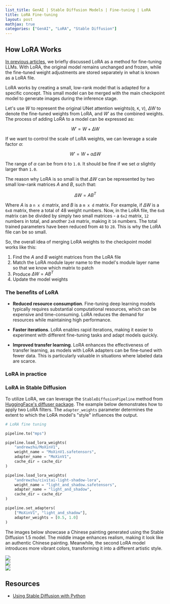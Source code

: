 ```yaml
---
list_title: GenAI | Stable Diffusion Models | Fine-tuning | LoRA
title: LoRA Fine-tuning
layout: post
mathjax: true
categories: ["GenAI", "LoRA", "Stable Diffusion"]
---
```


## How LoRA Works

[In previous articles](https://xta0.me/2024/11/24/GenAI-LLM-2.html), we briefly discussed LoRA as a method for fine-tuning LLMs. With LoRA, the original model remains unchanged and frozen, while the fine-tuned weight adjustments are stored separately in what is known as a LoRA file.

LoRA works by creating a small, low-rank model that is adapted for a specific concept. This small model can be merged with the main checkpoint model to generate images during the inference stage.

Let's use $W$ to represent the original UNet attention weights(`Q`, `K`, `V`), $\Delta W$ to denote the fine-tuned weights from LoRA, and $W'$ as the combined weights. The process of adding LoRA to a model can be expressed as:

$$
W' = W + \Delta W
$$

If we want to control the scale of LoRA weights, we can leverage a scale factor $\alpha$:

$$
W' = W + \alpha\Delta W
$$

The range of $\alpha$ can be from `0` to `1.0`. It should be fine if we set $\alpha$ slightly larger than `1.0`.

The reason why LoRA is so small is that $\Delta W$ can be represented by two small low-rank matrices $A$ and $B$, such that:

$$
\Delta W = AB^T
$$

Where $A$ is a `n x d` matrix, and $B$ is a `m x d` matrix. For example, if $\Delta W$ is a `6x8` matrix, there a total of 48 weight numbers. Now, in the LoRA file, the `6x8` matrix can be divided by simply two small matrices - a `6x2` matrix, `12` numbers in total, and another `2x8` matrix, making it `16` numbers. The total trained parameters have been reduced from `48` to `28`. This is why the LoRA file can be so small.

So, the overall idea of merging LoRA weights to the checkpoint model works like this:

1. Find the $A$ and $B$ weight matrices from the LoRA file
2. Match the LoRA module layer name to the model's module layer name so that we know which matrix to patch
3. Produce $\Delta W = AB^T$
4. Update the model weights

### The benefits of LoRA

- **Reduced resource consumption**. Fine-tuning deep learning models typically requires substantial computational resources, which can be expensive and time-consuming. LoRA reduces the demand for resources while maintaining high performance.

- **Faster iterations**. LoRA enables rapid iterations, making it easier to experiment with different fine-tuning tasks and adapt models quickly.

- **Improved transfer learning**. LoRA enhances the effectiveness of transfer learning, as models with LoRA adapters can be fine-tuned with fewer data. This is particularly valuable in situations where labeled data are scarce.

### LoRA in practice


### LoRA in Stable Diffusion

To utilize LoRA, we can leverage the `StableDiffusionPipeline` method from [HuggingFace's diffuser package](https://huggingface.co/docs/diffusers/index). The example below demonstrates how to apply two LoRA filters. The `adapter_weights` parameter determines the extent to which the LoRA model's "style" influences the output.

```python
# LoRA fine tuning

pipeline.to("mps")

pipeline.load_lora_weights(
    "andrewzhu/MoXinV1",
    weight_name = "MoXinV1.safetensors",
    adapter_name = "MoXinV1",
    cache_dir = cache_dir
)

pipeline.load_lora_weights(
    "andrewzhu/civitai-light-shadow-lora",
    weight_name = "light_and_shadow.safetensors",
    adapter_name = "light_and_shadow",
    cache_dir = cache_dir
)

pipeline.set_adapters(
    ["MoXinV1", "light_and_shadow"],
    adapter_weights = [0.5, 1.0]
)
```
The images below showcase a Chinese painting generated using the Stable Diffusion 1.5 model. The middle image enhances realism, making it look like an authentic Chinese painting. Meanwhile, the second LoRA model introduces more vibrant colors, transforming it into a different artistic style.

<div class="md-flex-h md-flex-no-wrap">
<div><img src="{{site.baseurl}}/assets/images/2025/01/sd-lora-base.png"></div>
<div class="md-margin-left-6"><img src="{{site.baseurl}}/assets/images/2025/01/sd-lora-1.png"></div>
<div class="md-margin-left-6"><img src="{{site.baseurl}}/assets/images/2025/01/sd-lora-2.png"></div>
</div>

## Resources

- [Using Stable Diffusion with Python](https://www.amazon.com/Using-Stable-Diffusion-Python-Generation/dp/1835086373/)